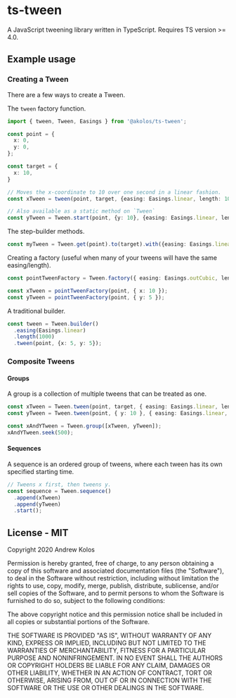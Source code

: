 # ts-tween

A JavaScript tweening library written in TypeScript. Requires TS version >= 4.0.

## Example usage

### Creating a Tween
There are a few ways to create a Tween.

The `tween` factory function.
```ts
import { tween, Tween, Easings } from '@akolos/ts-tween';

const point = {
  x: 0,
  y: 0,
};

const target = {
  x: 10,
}

// Moves the x-coordinate to 10 over one second in a linear fashion.
const xTween = tween(point, target, {easing: Easings.linear, length: 1000});

// Also available as a static method on `Tween`
const yTween = Tween.start(point, {y: 10}, {easing: Easings.linear, length: 1000});
```

The step-builder methods.

```ts
const myTween = Tween.get(point).to(target).with({easing: Easings.linear, length: 1000});
```

Creating a factory (useful when many of your tweens will have the same easing/length).
```ts
const pointTweenFactory = Tween.factory({ easing: Easings.outCubic, length: 1000 });

const xTween = pointTweenFactory(point, { x: 10 });
const yTween = pointTweenFactory(point, { y: 5 });
```

A traditional builder.
```ts
const tween = Tween.builder()
  .easing(Easings.linear)
  .length(1000)
  .tween(point, {x: 5, y: 5});
```

### Composite Tweens

#### Groups
A group is a collection of multiple tweens that can be treated as one.
```ts
const xTween = Tween.tween(point, target, { easing: Easings.linear, length: 1000 });
const yTween = Tween.tween(point, { y: 10 }, { easing: Easings.linear, length: 1000 });

const xAndYTween = Tween.group([xTween, yTween]);
xAndYTween.seek(500);
```

#### Sequences
A sequence is an ordered group of tweens, where each tween has its own specified starting time.
```ts
// Tweens x first, then tweens y.
const sequence = Tween.sequence()
  .append(xTween)
  .append(yTween)
  .start();
```

## License - MIT

Copyright 2020 Andrew Kolos

Permission is hereby granted, free of charge, to any person obtaining a copy of this software and associated documentation files (the "Software"), to deal in the Software without restriction, including without limitation the rights to use, copy, modify, merge, publish, distribute, sublicense, and/or sell copies of the Software, and to permit persons to whom the Software is furnished to do so, subject to the following conditions:

The above copyright notice and this permission notice shall be included in all copies or substantial portions of the Software.

THE SOFTWARE IS PROVIDED "AS IS", WITHOUT WARRANTY OF ANY KIND, EXPRESS OR IMPLIED, INCLUDING BUT NOT LIMITED TO THE WARRANTIES OF MERCHANTABILITY, FITNESS FOR A PARTICULAR PURPOSE AND NONINFRINGEMENT. IN NO EVENT SHALL THE AUTHORS OR COPYRIGHT HOLDERS BE LIABLE FOR ANY CLAIM, DAMAGES OR OTHER LIABILITY, WHETHER IN AN ACTION OF CONTRACT, TORT OR OTHERWISE, ARISING FROM, OUT OF OR IN CONNECTION WITH THE SOFTWARE OR THE USE OR OTHER DEALINGS IN THE SOFTWARE.
